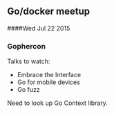 Go/docker meetup
----------------
####Wed Jul 22 2015

### Gophercon
Talks to watch:
- Embrace the Interface
- Go for mobile devices
- Go fuzz


Need to look up Go Context library.